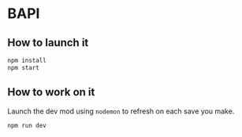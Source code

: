 # BAPI

## How to launch it

```js
npm install
npm start
```

## How to work on it
Launch the dev mod using `nodemon` to refresh on each save you make.
```
npm run dev
```